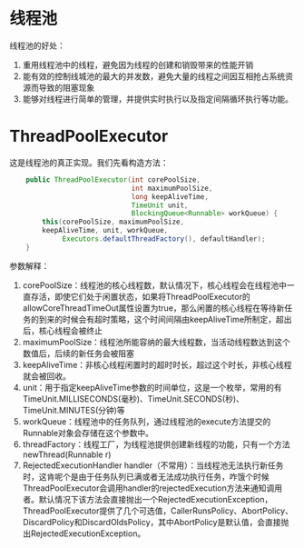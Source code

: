 # 线程池
线程池的好处：
1. 重用线程池中的线程，避免因为线程的创建和销毁带来的性能开销
2. 能有效的控制线城池的最大的并发数，避免大量的线程之间因互相抢占系统资源而导致的阻塞现象
3. 能够对线程进行简单的管理，并提供实时执行以及指定间隔循环执行等功能。
# ThreadPoolExecutor
这是线程池的真正实现。我们先看构造方法：
```java
    public ThreadPoolExecutor(int corePoolSize,
                              int maximumPoolSize,
                              long keepAliveTime,
                              TimeUnit unit,
                              BlockingQueue<Runnable> workQueue) {
        this(corePoolSize, maximumPoolSize, 
        keepAliveTime, unit, workQueue,
             Executors.defaultThreadFactory(), defaultHandler);
    }
```
参数解释：
1. corePoolSize：线程池的核心线程数，默认情况下，核心线程会在线程池中一直存活，即使它们处于闲置状态，如果将ThreadPoolExecutor的allowCoreThreadTimeOut属性设置为true，那么闲置的核心线程在等待新任务的到来的时候会有超时策略，这个时间间隔由keepAliveTime所制定，超出后，核心线程会被终止
2. maximumPoolSize：线程池所能容纳的最大线程数，当活动线程数达到这个数值后，后续的新任务会被阻塞
3. keepAliveTime：非核心线程闲置时的超时时长，超过这个时长，非核心线程就会被回收。
4. unit：用于指定keepAliveTime参数的时间单位，这是一个枚举，常用的有TimeUnit.MILLISECONDS(毫秒)、TimeUnit.SECONDS(秒)、TimeUnit.MINUTES(分钟)等
5. workQueue：线程池中的任务队列，通过线程池的execute方法提交的Runnable对象会存储在这个参数中。
6. threadFactory：线程工厂，为线程池提供创建新线程的功能，只有一个方法newThread(Runnable r)
7. RejectedExecutionHandler handler（不常用）：当线程池无法执行新任务时，这肯呢个是由于任务队列已满或者无法成功执行任务，咋饿个时候ThreadPoolExecutor会调用handler的rejectedExecution方法来通知调用者。默认情况下该方法会直接抛出一个RejectedExecutionException，ThreadPoolExecutor提供了几个可选值，CallerRunsPolicy、AbortPolicy、DiscardPolicy和DiscardOldsPolicy，其中AbortPolicy是默认值，会直接抛出RejectedExecutionException。
